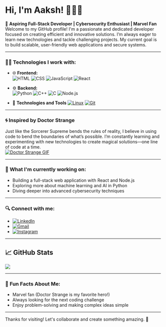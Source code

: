 # Hi, I'm Aaksh! 👨‍💻✨

🚀 **Aspiring Full-Stack Developer | Cybersecurity Enthusiast | Marvel Fan**  
Welcome to my GitHub profile! I'm a passionate and dedicated developer focused on creating efficient and innovative solutions. I’m always eager to learn new technologies and tackle challenging projects. My current goal is to build scalable, user-friendly web applications and secure systems.

---

### 👨‍💻 **Technologies I work with:**

- 🌐 **Frontend:**  
  ![HTML](https://img.shields.io/badge/-E34F26?style=flat-square&logo=html5&logoColor=white)  ![CSS](https://img.shields.io/badge/-1572B6?style=flat-square&logo=css3&logoColor=white)  ![JavaScript](https://img.shields.io/badge/-F7DF1E?style=flat-square&logo=javascript&logoColor=black)  ![React](https://img.shields.io/badge/-61DAFB?style=flat-square&logo=react&logoColor=black) 
  
- ⚙️ **Backend:**  
  ![Python](https://img.shields.io/badge/-3776AB?style=flat-square&logo=python&logoColor=white)  ![C++](https://img.shields.io/badge/-00599C?style=flat-square&logo=cplusplus&logoColor=white)  ![C](https://img.shields.io/badge/-00599C?style=flat-square&logo=c&logoColor=white)  ![Node.js](https://img.shields.io/badge/-339933?style=flat-square&logo=node.js&logoColor=white)
  
- 🚀 **Technologies and Tools**
 [![Linux](https://img.shields.io/badge/-000000?style=flat&logo=linux&logoColor=white)](https://www.kernel.org/) [![Git](https://img.shields.io/badge/-F05032?style=flat&logo=git&logoColor=white)](https://git-scm.com/)  

---

### 🌀 **Inspired by Doctor Strange**  
Just like the Sorcerer Supreme bends the rules of reality, I believe in using code to bend the boundaries of what’s possible. I’m constantly learning and experimenting with new technologies to create magical solutions—one line of code at a time.  
[![Doctor Strange GIF](https://media.giphy.com/media/3o6Zt6TyciTYa975dK/giphy.gif)](https://giphy.com/gifs/marvelstudios-marvel-cool-3o6Zt6TyciTYa975dK)

---

### 🚀 **What I'm currently working on:**
- Building a full-stack web application with React and Node.js
- Exploring more about machine learning and AI in Python
- Diving deeper into advanced cybersecurity techniques

---

### 🔍 **Connect with me:**
-  [![LinkedIn](https://img.shields.io/badge/0077B5?style=flat-square&logo=linkedin&logoColor=white)](https://www.linkedin.com/in/aakash-kumar-50a712279)
-  [![Gmail](htts://img.shields.io/badge/-EA4335?style=flat-square&logo=gmail&logoColor=white)](mailto:aakash@example.com)
-  [![Instagram](https://img.shields.io/badge/-E4405F?style=flat-square&logo=instagram&logoColor=white)](https://www.instagram.com/being._.aakash_)


---
## 📈 GitHub Stats
![](https://github-readme-stats.vercel.app/api?username=Supreme-aakash&show_icons=true&theme=radical)

---

### 🌱 **Fun Facts About Me:**
- Marvel fan (Doctor Strange is my favorite hero!)
- Always looking for the next coding challenge
- Enjoy problem-solving and making complex ideas simple

---

Thanks for visiting! Let's collaborate and create something amazing. 🚀
